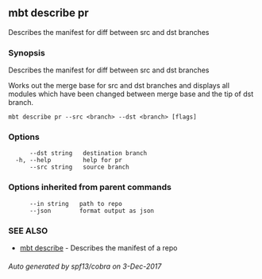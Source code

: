 ## mbt describe pr

Describes the manifest for diff between src and dst branches

### Synopsis


Describes the manifest for diff between src and dst branches

Works out the merge base for src and dst branches and 
displays all modules which have been changed between merge base and 
the tip of dst branch.	


```
mbt describe pr --src <branch> --dst <branch> [flags]
```

### Options

```
      --dst string   destination branch
  -h, --help         help for pr
      --src string   source branch
```

### Options inherited from parent commands

```
      --in string   path to repo
      --json        format output as json
```

### SEE ALSO
* [mbt describe](mbt_describe.md)	 - Describes the manifest of a repo

###### Auto generated by spf13/cobra on 3-Dec-2017
